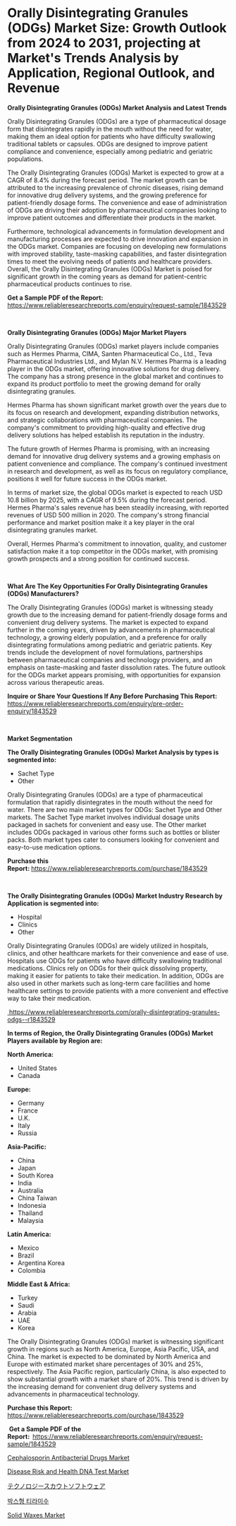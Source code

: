 <p><h1>Orally Disintegrating Granules (ODGs) Market Size: Growth Outlook from 2024 to 2031, projecting at Market's Trends Analysis by Application, Regional Outlook, and Revenue</h1></p><p><strong>Orally Disintegrating Granules (ODGs) Market Analysis and Latest Trends</strong></p>
<p><p>Orally Disintegrating Granules (ODGs) are a type of pharmaceutical dosage form that disintegrates rapidly in the mouth without the need for water, making them an ideal option for patients who have difficulty swallowing traditional tablets or capsules. ODGs are designed to improve patient compliance and convenience, especially among pediatric and geriatric populations.</p><p>The Orally Disintegrating Granules (ODGs) Market is expected to grow at a CAGR of 8.4% during the forecast period. The market growth can be attributed to the increasing prevalence of chronic diseases, rising demand for innovative drug delivery systems, and the growing preference for patient-friendly dosage forms. The convenience and ease of administration of ODGs are driving their adoption by pharmaceutical companies looking to improve patient outcomes and differentiate their products in the market.</p><p>Furthermore, technological advancements in formulation development and manufacturing processes are expected to drive innovation and expansion in the ODGs market. Companies are focusing on developing new formulations with improved stability, taste-masking capabilities, and faster disintegration times to meet the evolving needs of patients and healthcare providers. Overall, the Orally Disintegrating Granules (ODGs) Market is poised for significant growth in the coming years as demand for patient-centric pharmaceutical products continues to rise.</p></p>
<p><strong>Get a Sample PDF of the Report:&nbsp;</strong> <a href="https://www.reliableresearchreports.com/enquiry/request-sample/1843529">https://www.reliableresearchreports.com/enquiry/request-sample/1843529</a></p>
<p>&nbsp;</p>
<p><strong>Orally Disintegrating Granules (ODGs) Major Market Players</strong></p>
<p><p>Orally Disintegrating Granules (ODGs) market players include companies such as Hermes Pharma, CIMA, Santen Pharmaceutical Co., Ltd., Teva Pharmaceutical Industries Ltd., and Mylan N.V. Hermes Pharma is a leading player in the ODGs market, offering innovative solutions for drug delivery. The company has a strong presence in the global market and continues to expand its product portfolio to meet the growing demand for orally disintegrating granules.</p><p>Hermes Pharma has shown significant market growth over the years due to its focus on research and development, expanding distribution networks, and strategic collaborations with pharmaceutical companies. The company's commitment to providing high-quality and effective drug delivery solutions has helped establish its reputation in the industry.</p><p>The future growth of Hermes Pharma is promising, with an increasing demand for innovative drug delivery systems and a growing emphasis on patient convenience and compliance. The company's continued investment in research and development, as well as its focus on regulatory compliance, positions it well for future success in the ODGs market.</p><p>In terms of market size, the global ODGs market is expected to reach USD 10.8 billion by 2025, with a CAGR of 9.5% during the forecast period. Hermes Pharma's sales revenue has been steadily increasing, with reported revenues of USD 500 million in 2020. The company's strong financial performance and market position make it a key player in the oral disintegrating granules market.</p><p>Overall, Hermes Pharma's commitment to innovation, quality, and customer satisfaction make it a top competitor in the ODGs market, with promising growth prospects and a strong position for continued success.</p></p>
<p>&nbsp;</p>
<p><strong>What Are The Key Opportunities For Orally Disintegrating Granules (ODGs) Manufacturers?</strong></p>
<p><p>The Orally Disintegrating Granules (ODGs) market is witnessing steady growth due to the increasing demand for patient-friendly dosage forms and convenient drug delivery systems. The market is expected to expand further in the coming years, driven by advancements in pharmaceutical technology, a growing elderly population, and a preference for orally disintegrating formulations among pediatric and geriatric patients. Key trends include the development of novel formulations, partnerships between pharmaceutical companies and technology providers, and an emphasis on taste-masking and faster dissolution rates. The future outlook for the ODGs market appears promising, with opportunities for expansion across various therapeutic areas.</p></p>
<p><strong>Inquire or Share Your Questions If Any Before Purchasing This Report:</strong> <a href="https://www.reliableresearchreports.com/enquiry/pre-order-enquiry/1843529">https://www.reliableresearchreports.com/enquiry/pre-order-enquiry/1843529</a></p>
<p>&nbsp;</p>
<p><strong>Market Segmentation</strong></p>
<p><strong>The Orally Disintegrating Granules (ODGs) Market Analysis by types is segmented into:</strong></p>
<p><ul><li>Sachet Type</li><li>Other</li></ul></p>
<p><p>Orally Disintegrating Granules (ODGs) are a type of pharmaceutical formulation that rapidly disintegrates in the mouth without the need for water. There are two main market types for ODGs: Sachet Type and Other markets. The Sachet Type market involves individual dosage units packaged in sachets for convenient and easy use. The Other market includes ODGs packaged in various other forms such as bottles or blister packs. Both market types cater to consumers looking for convenient and easy-to-use medication options.</p></p>
<p><strong>Purchase this Report:&nbsp;</strong><a href="https://www.reliableresearchreports.com/purchase/1843529">https://www.reliableresearchreports.com/purchase/1843529</a></p>
<p>&nbsp;</p>
<p><strong>The Orally Disintegrating Granules (ODGs) Market Industry Research by Application is segmented into:</strong></p>
<p><ul><li>Hospital</li><li>Clinics</li><li>Other</li></ul></p>
<p><p>Orally Disintegrating Granules (ODGs) are widely utilized in hospitals, clinics, and other healthcare markets for their convenience and ease of use. Hospitals use ODGs for patients who have difficulty swallowing traditional medications. Clinics rely on ODGs for their quick dissolving property, making it easier for patients to take their medication. In addition, ODGs are also used in other markets such as long-term care facilities and home healthcare settings to provide patients with a more convenient and effective way to take their medication.</p></p>
<p><a href="https://www.reliableresearchreports.com/orally-disintegrating-granules-odgs--r1843529">&nbsp;https://www.reliableresearchreports.com/orally-disintegrating-granules-odgs--r1843529</a></p>
<p><strong>In terms of Region, the Orally Disintegrating Granules (ODGs) Market Players available by Region are:</strong></p>
<p>
    <p> <strong> North America: </strong>
        <ul>
            <li>United States</li>
            <li>Canada</li>
        </ul>
        </p> 
    <p> <strong> Europe: </strong>
        <ul>
            <li>Germany</li>
            <li>France</li>
            <li>U.K.</li>
            <li>Italy</li>
            <li>Russia</li>
        </ul>
        </p> 
    <p> <strong> Asia-Pacific: </strong>
        <ul>
            <li>China</li>
            <li>Japan</li>
            <li>South Korea</li>
            <li>India</li>
            <li>Australia</li>
            <li>China Taiwan</li>
            <li>Indonesia</li>
            <li>Thailand</li>
            <li>Malaysia</li>
        </ul>
        </p> 
    <p> <strong> Latin America: </strong>
        <ul>
            <li>Mexico</li>
            <li>Brazil</li>
            <li>Argentina Korea</li>
            <li>Colombia</li>
        </ul>
        </p> 
    <p> <strong> Middle East & Africa: </strong>
        <ul>
            <li>Turkey</li>
            <li>Saudi</li>
            <li>Arabia</li>
            <li>UAE</li>
            <li>Korea</li>
        </ul>
    </p>
    </p>
<p><p>The Orally Disintegrating Granules (ODGs) market is witnessing significant growth in regions such as North America, Europe, Asia Pacific, USA, and China. The market is expected to be dominated by North America and Europe with estimated market share percentages of 30% and 25%, respectively. The Asia Pacific region, particularly China, is also expected to show substantial growth with a market share of 20%. This trend is driven by the increasing demand for convenient drug delivery systems and advancements in pharmaceutical technology.</p></p>
<p><strong>Purchase this Report: </strong><a href="https://www.reliableresearchreports.com/purchase/1843529">https://www.reliableresearchreports.com/purchase/1843529</a></p>
<p>&nbsp;<strong>Get a Sample PDF of the Report:&nbsp;&nbsp;</strong><a href="https://www.reliableresearchreports.com/enquiry/request-sample/1843529">https://www.reliableresearchreports.com/enquiry/request-sample/1843529</a></p>
<p><strong></strong></p>
<p><p><a href="https://github.com/Hazelklievgspy6vdcsmu106w/Market-Research-Report-List-2/blob/main/cephalosporin-antibacterial-drugs-market.md">Cephalosporin Antibacterial Drugs Market</a></p><p><a href="https://issuu.com/reportprime-2/docs/disease-risk-and-health-dna-test-market-size-2030.">Disease Risk and Health DNA Test Market</a></p><p><a href="https://github.com/AdellaPrice2023/Market-Research-Report-List-1/blob/main/375133859333.md">テクノロジースカウトソフトウェア</a></p><p><a href="https://github.com/vsckjg50460/Market-Research-Report-List-2/blob/main/341519359330.md">박스형 티라미수</a></p><p><a href="https://issuu.com/reportprime-2/docs/solid-waxes-market-size-2030.pptx">Solid Waxes Market</a></p></p>